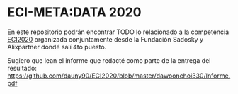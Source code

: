 # ECI-META:DATA 2020

En este repositorio podrán encontrar TODO lo relacionado a la competencia [ECI2020](https://metadata.fundacionsadosky.org.ar/competition/20 "ECI2020") organizada conjuntamente desde la Fundación Sadosky y Alixpartner dondé salí 4to puesto.

Sugiero que lean el informe que redacté como parte de la entrega del resultado:
https://github.com/dauny90/ECI2020/blob/master/dawoonchoi330/Informe.pdf

